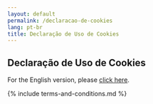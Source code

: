 ```yaml
---
layout: default
permalink: /declaracao-de-cookies
lang: pt-br
title: Declaração de Uso de Cookies
---
```


## Declaração de Uso de Cookies

For the English version, please [click here](/en/cookie-statement).

<script id="CookieDeclaration" src="https://consent.cookiebot.com/d16fdba9-be0f-46d4-98a0-605da80c966f/cd.js"
    type="text/javascript" async></script>

{% include terms-and-conditions.md %}
